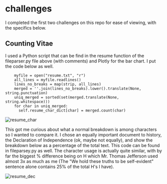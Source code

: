 # challenges

I completed the first two challenges on this repo for ease of viewing, with the specifics below.

## Counting Vitae

I used a Python script that can be find in the resume function of the fileparser.py file above (with comments) and Plotly for the bar chart. I put the code below as well.

```
    myfile = open("resume.txt", "r")
    all_lines = myfile.readlines()
    lines_no_breaks = map(strip, all_lines)
    merged = ''.join(lines_no_breaks).lower().translate(None, string.punctuation)
    uniq_merged = sorted(set(merged.translate(None, string.whitespace)))
    for char in uniq_merged:
      self.resume_char_dict[char] = merged.count(char)
```
![resume_char](https://cloud.githubusercontent.com/assets/17169813/21834285/ff211dbc-d781-11e6-9261-40e16d39a5d7.png)

This got me curious about what a normal breakdown is among characters so I wanted to compare it. I chose an equally important document to history, the Declaration of Independence (ok, maybe not equally), and show the breakdown below as a percentage of the total text.
This code can be found in fileparsey.py as well. The character usage is actually quite similar, with by far the biggest % difference being on H which Mr. Thomas Jefferson used almost 3x as much as me (The "We hold these truths to be self-evident" sentence alone contains 25% of the total H's I have).

![resume_dec](https://cloud.githubusercontent.com/assets/17169813/21834467/59598f84-d783-11e6-9f44-c10b584e906d.png)

